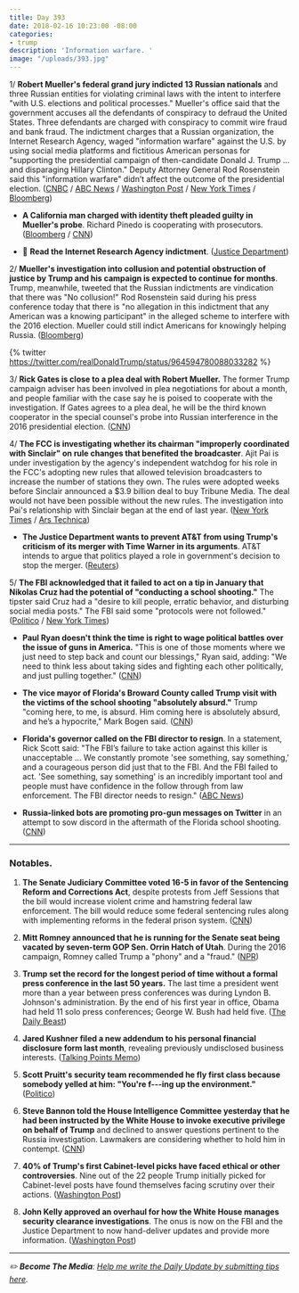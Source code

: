 ```yaml
---
title: Day 393
date: 2018-02-16 10:23:00 -08:00
categories:
- trump
description: 'Information warfare. '
image: "/uploads/393.jpg"
---
```


1/ **Robert Mueller's federal grand jury indicted 13 Russian nationals** and three Russian entities for violating criminal laws with the intent to interfere "with U.S. elections and political processes." Mueller's office said that the government accuses all the defendants of conspiracy to defraud the United States. Three defendants are charged with conspiracy to commit wire fraud and bank fraud. The indictment charges that a Russian organization, the Internet Research Agency, waged "information warfare" against the U.S. by using social media platforms and fictitious American personas for "supporting the presidential campaign of then-candidate Donald J. Trump ... and disparaging Hillary Clinton." Deputy Attorney General Rod Rosenstein said this "information warfare" didn’t affect the outcome of the presidential election. ([CNBC](https://www.cnbc.com/2018/02/16/russians-indicted-in-special-counsel-robert-muellers-probe.html) / [ABC News](http://abcnews.go.com/Politics/special-counsel-indicts-13-russian-nationals-russia-investigation/story?id=53147082) / [Washington Post](https://www.washingtonpost.com/world/national-security/russian-troll-farm-13-suspects-indicted-for-interference-in-us-election/2018/02/16/2504de5e-1342-11e8-9570-29c9830535e5_story.html) / [New York Times](https://www.nytimes.com/2018/02/16/us/politics/russians-indicted-mueller-election-interference.html) / [Bloomberg](https://www.bloomberg.com/news/articles/2018-02-16/u-s-charges-13-russians-3-companies-for-hacking-election))

* **A California man charged with identity theft pleaded guilty in Mueller's probe**. Richard Pinedo is cooperating with prosecutors. ([Bloomberg](https://www.bloomberg.com/news/articles/2018-02-16/u-s-charges-13-russians-3-companies-for-hacking-election) / [CNN](https://www.cnn.com/2018/02/16/politics/richard-pinedo-guilty-plea/index.html))

* 🔗 **Read the Internet Research Agency indictment**. ([Justice Department](https://www.justice.gov/file/1035477/download))

2/ **Mueller's investigation into collusion and potential obstruction of justice by Trump and his campaign is expected to continue for months**. Trump, meanwhile, tweeted that the Russian indictments are vindication that there was "No collusion!" Rod Rosenstein said during his press conference today that there is "no allegation in this indictment that any American was a knowing participant" in the alleged scheme to interfere with the 2016 election. Mueller could still indict Americans for knowingly helping Russia. ([Bloomberg](https://www.bloomberg.com/news/articles/2018-02-16/mueller-is-said-to-still-be-investigating-collusion-with-russia))

{% twitter https://twitter.com/realDonaldTrump/status/964594780088033282 %}

3/ **Rick Gates is close to a plea deal with Robert Mueller.** The former Trump campaign adviser has been involved in plea negotiations for about a month, and people familiar with the case say he is poised to cooperate with the investigation. If Gates agrees to a plea deal, he will be the third known cooperator in the special counsel's probe into Russian interference in the 2016 presidential election. ([CNN](https://www.cnn.com/2018/02/15/politics/rick-gates-plea-deal-mueller-russia-investigation/index.html))

4/ **The FCC is investigating whether its chairman "improperly coordinated with Sinclair" on rule changes that benefited the broadcaster**. Ajit Pai is under investigation by the agency's independent watchdog for his role in the FCC's adopting new rules that allowed television broadcasters to increase the number of stations they own. The rules were adopted weeks before Sinclair announced a $3.9 billion deal to buy Tribune Media. The deal would not have been possible without the new rules. The investigation into Pai's relationship with Sinclair began at the end of last year. ([New York Times](https://www.nytimes.com/2018/02/15/technology/fcc-sinclair-ajit-pai.html) / [Ars Technica](https://arstechnica.com/tech-policy/2018/02/ajit-pai-faces-investigation-into-moves-that-benefit-sinclair-broadcasting/))

* **The Justice Department wants to prevent AT&T from using Trump's criticism of its merger with Time Warner in its arguments**. AT&T intends to argue that politics played a role in government's decision to stop the merger. ([Reuters](https://www.reuters.com/article/us-time-warner-m-a-at-t/u-s-seeks-to-block-att-from-citing-trump-statements-in-arguments-idUSKCN1G02HG))

5/ **The FBI acknowledged that it failed to act on a tip in January that Nikolas Cruz had the potential of "conducting a school shooting."** The tipster said Cruz had a "desire to kill people, erratic behavior, and disturbing social media posts." The FBI said some "protocols were not followed." ([Politico](https://www.politico.com/story/2018/02/16/fbi-florida-shooting-errors-415664) / [New York Times](https://www.nytimes.com/2018/02/16/us/fbi-nikolas-cruz-shooting.html))

* **Paul Ryan doesn't think the time is right to wage political battles over the issue of guns in America.** "This is one of those moments where we just need to step back and count our blessings," Ryan said, adding: "We need to think less about taking sides and fighting each other politically, and just pulling together." ([CNN](https://www.cnn.com/2018/02/15/politics/paul-ryan-gun-laws/index.html))

* **The vice mayor of Florida's Broward County called Trump visit with the victims of the school shooting "absolutely absurd."** Trump "coming here, to me, is absurd. Him coming here is absolutely absurd, and he’s a hypocrite," Mark Bogen said. ([CNN](https://www.cnn.com/2018/02/16/politics/trump-broward-county-vice-mayor-florida-shooting-cnntv/index.html))

* **Florida's governor called on the FBI director to resign**. In a statement, Rick Scott said: "The FBI’s failure to take action against this killer is unacceptable ... We constantly promote 'see something, say something,' and a courageous person did just that to the FBI. And the FBI failed to act. 'See something, say something' is an incredibly important tool and people must have confidence in the follow through from law enforcement. The FBI director needs to resign." ([ABC News](http://abcnews.go.com/Politics/florida-governor-calls-fbi-director-resign-flub-school/story?id=53147141))

* **Russia-linked bots are promoting pro-gun messages on Twitter** in an attempt to sow discord in the aftermath of the Florida school shooting. ([CNN](https://www.cnn.com/2018/02/16/us/russian-bots-florida-shooting-intl/index.html))

---

### Notables.

1. **The Senate Judiciary Committee voted 16-5 in favor of the Sentencing Reform and Corrections Act**, despite protests from Jeff Sessions that the bill would increase violent crime and hamstring federal law enforcement. The bill would reduce some federal sentencing rules along with implementing reforms in the federal prison system. ([CNN](https://www.cnn.com/2018/02/15/politics/sentencing-prison-reform-senate-grassley-sessions/index.html))

2. **Mitt Romney announced that he is running for the Senate seat being vacated by seven-term GOP Sen. Orrin Hatch of Utah**. During the 2016 campaign, Romney called Trump a "phony" and a "fraud." ([NPR](https://www.npr.org/2018/02/16/578043160/mitt-romney-announces-return-to-politics-with-utah-senate-run))

3. **Trump set the record for the longest period of time without a formal press conference in the last 50 years.** The last time a president went more than a year between press conferences was during Lyndon B. Johnson's administration. By the end of his first year in office, Obama had held 11 solo press conferences; George W. Bush had held five. ([The Daily Beast](https://www.thedailybeast.com/president-trumps-new-record-the-longest-time-without-a-formal-press-conference-in-half-a-century))

4. **Jared Kushner filed a new addendum to his personal financial disclosure form last month**, revealing previously undisclosed business interests. ([Talking Points Memo](https://talkingpointsmemo.com/dc/exclusive-kushner-quietly-made-more-fixes-to-his-financial-disclosures-may-have-more-to-come))

5. **Scott Pruitt's security team recommended he fly first class because somebody yelled at him: "You're f---ing up the environment."** ([Politico](https://www.politico.com/story/2018/02/15/scott-pruitt-first-class-travel-epa-351669))

6. **Steve Bannon told the House Intelligence Committee yesterday that he had been instructed by the White House to invoke executive privilege on behalf of Trump** and declined to answer questions pertinent to the Russia investigation. Lawmakers are considering whether to hold him in contempt. ([CNN](https://www.cnn.com/2018/02/14/politics/bannon-contempt-hearing/index.html))

7. **40% of Trump's first Cabinet-level picks have faced ethical or other controversies**. Nine out of the 22 people Trump initially picked for Cabinet-level posts have found themselves facing scrutiny over their actions. ([Washington Post](https://www.washingtonpost.com/news/the-fix/wp/2018/02/16/more-than-40-percent-of-trumps-cabinet-level-picks-have-faced-ethical-or-other-controversies/))

8. **John Kelly approved an overhaul for how the White House manages security clearance investigations**. The onus is now on the FBI and the Justice Department to now hand-deliver updates and provide more information. ([Washington Post](https://www.washingtonpost.com/politics/kelly-makes-changes-to-white-house-security-clearance-process-following-abuse-allegations-against-top-aide/2018/02/16/06c5ee46-1352-11e8-8ea1-c1d91fcec3fe_story.html))

---

*✏️ **Become The Media**: [Help me write the Daily Update by submitting tips here](https://public.etherpad-mozilla.org/p/wtfjht-021618).*